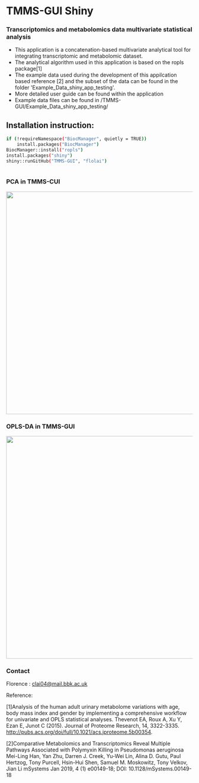 
# TMMS-GUI Shiny
### Transcriptomics and metabolomics data multivariate statistical analysis
- This application is a concatenation-based multivariate analytical tool for integrating transcriptomic and metabolomic dataset.
- The analytical algorithm used in this application is based on the ropls package[1]
- The example data used during the development of this appilcation based reference [2] and the subset of the data can be found in the folder 'Example_Data_shiny_app_testing'.
- More detailed user guide can be found within the application
- Example data files can be found in /TMMS-GUI/Example_Data_shiny_app_testing/

## Installation instruction:

```sh
if (!requireNamespace("BiocManager", quietly = TRUE))
    install.packages("BiocManager")
BiocManager::install("ropls")
install.packages("shiny")
shiny::runGitHub("TMMS-GUI", "flolai")
    
```    

### PCA in TMMS-CUI
<img src="https://github.com/flolai/TMMS-GUI/blob/master/app_graphics/plot_area_1.png?raw=true" width="600">

### OPLS-DA in TMMS-GUI
<img src="https://github.com/flolai/TMMS-GUI/blob/master/app_graphics/oplsda_plot_GUI.png?raw=true" width="600">

### Contact
Florence : clai04@mail.bbk.ac.uk

Reference:

[1]Analysis of the human adult urinary metabolome variations with age, body mass index and gender by implementing a comprehensive workflow for univariate and OPLS statistical analyses. Thevenot EA, Roux A, Xu Y, Ezan E, Junot C (2015). Journal of Proteome Research, 14, 3322-3335. http://pubs.acs.org/doi/full/10.1021/acs.jproteome.5b00354.

[2]Comparative Metabolomics and Transcriptomics Reveal Multiple Pathways Associated with Polymyxin Killing in Pseudomonas aeruginosa
Mei-Ling Han, Yan Zhu, Darren J. Creek, Yu-Wei Lin, Alina D. Gutu, Paul Hertzog, Tony Purcell, Hsin-Hui Shen, Samuel M. Moskowitz, Tony Velkov, Jian Li
mSystems Jan 2019, 4 (1) e00149-18; DOI: 10.1128/mSystems.00149-18
